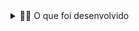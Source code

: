 <details>
  <summary>👨‍💻 O que foi desenvolvido</summary><br />

Construi uma aplicação de cadastro de talkers (palestrantes) em que será possível cadastrar, visualizar, pesquisar, editar e excluir    informações. Para isso eu:

  1. Desenvolvi uma API de um <strong>CRUD</strong> (**C**reate, **R**ead, **U**pdate e **D**elete) de palestrantes (talkers) e;
  2. Desenvolvi alguns endpoints que podem ler e escrever em um arquivo utilizando o módulo <strong>fs</strong>.

</details>

